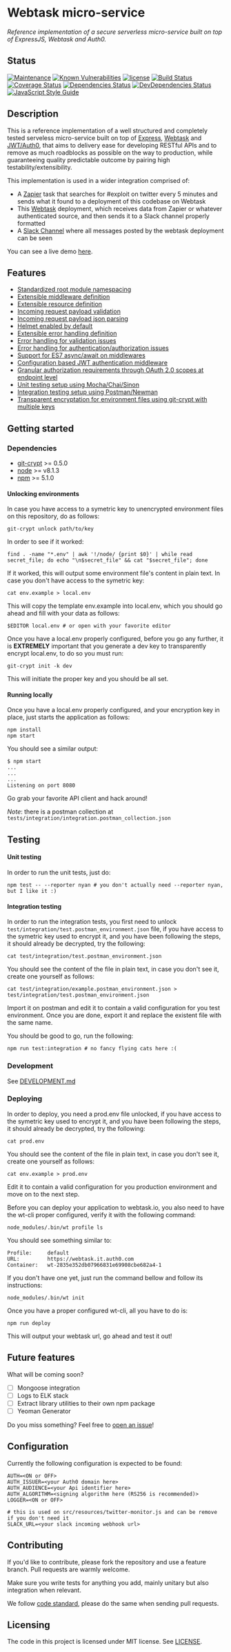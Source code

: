 # Webtask micro-service
*Reference implementation of a secure serverless micro-service built on top of ExpressJS, Webtask and Auth0.*

## Status

[![Maintenance](https://img.shields.io/maintenance/yes/2017.svg?style=flat-square)](https://github.com/devlucas/webtask-micro-service/commits/master)
[![Known Vulnerabilities](https://snyk.io/test/github/devlucas/webtask-micro-service/badge.svg?style=flat-square)](https://snyk.io/test/github/devlucas/webtask-micro-service)
[![license](https://img.shields.io/github/license/devlucas/webtask-micro-service.svg?style=flat-square)](https://github.com/devlucas/webtask-micro-service/blob/master/LICENSE)
[![Build Status](https://img.shields.io/travis/devlucas/webtask-micro-service.svg?style=flat-square&maxAge=0)](https://travis-ci.org/devlucas/webtask-micro-service)
[![Coverage Status](https://img.shields.io/coveralls/devlucas/webtask-micro-service.svg?style=flat-square&maxAge=0)](https://coveralls.io/github/devlucas/webtask-micro-service?branch=master)
[![Dependencies Status](https://img.shields.io/david/devlucas/webtask-micro-service.svg?style=flat-square&maxAge=360)](https://david-dm.org/devlucas/webtask-micro-service)
[![DevDependencies Status](https://img.shields.io/david/dev/devlucas/webtask-micro-service.svg?style=flat-square&maxAge=360)](https://david-dm.org/devlucas/webtask-micro-service?type=dev)
[![JavaScript Style Guide](https://img.shields.io/badge/code_style-standard-brightgreen.svg?style=flat-square)](https://standardjs.com)

## Description

This is a reference implementation of a well structured and completely tested serveless micro-service built on top of [Express](http://expressjs.com/), [Webtask](https://webtask.io) and [JWT/Auth0](https://auth0.com), that aims to delivery ease for developing RESTful APIs and to remove as much roadblocks as possible on the way to production, while guaranteeing quality predictable outcome by pairing high testability/extensibility.

This implementation is used in a wider integration comprised of:
- A [Zapier](https://zapier.com/) task that searches for #exploit on twitter every 5 minutes and sends what it found to a deployment of this codebase on Webtask
- This [Webtask](https://webtask.io/) deployment, which receives data from Zapier or whatever authenticated source, and then sends it to a Slack channel properly formatted
- A [Slack Channel](https://join.slack.com/t/devlucas/shared_invite/MjExNDM2MzQ0MDY4LTE0OTk4MTIxNzgtYjZkOWVjYzY5ZQ) where all messages posted by the webtask deployment can be seen

You can see a live demo [here](https://join.slack.com/t/devlucas/shared_invite/MjExNDM2MzQ0MDY4LTE0OTk4MTIxNzgtYjZkOWVjYzY5ZQ).

## Features

- [Standardized root module namespacing](DEVELOPMENT.md#namespacing)
- [Extensible middleware definition](DEVELOPMENT.md#extensible-middleware-definition)
- [Extensible resource definition](DEVELOPMENT.md#extensible-resource-definition)
- [Incoming request payload validation](DEVELOPMENT.md#startup-middlewares)
- [Incoming request payload json parsing](DEVELOPMENT.md#startup-middlewares)
- [Helmet enabled by default](DEVELOPMENT.md#extensible-middleware-definition)
- [Extensible error handling definition](DEVELOPMENT.md#error-handling)
- [Error handling for validation issues](DEVELOPMENT.md#error-handling)
- [Error handling for authentication/authorization issues](DEVELOPMENT.md#error-handling)
- [Support for ES7 async/await on middlewares](DEVELOPMENT.md#support-for-es7-async-and-await)
- [Configuration based JWT authentication middleware](DEVELOPMENT.md#authentication-and-authorization)
- [Granular authorization requirements through OAuth 2.0 scopes at endpoint level](DEVELOPMENT.md#authentication-and-authorization)
- [Unit testing setup using Mocha/Chai/Sinon](DEVELOPMENT.md#unit-testing-setup)
- [Integration testing setup using Postman/Newman](DEVELOPMENT.md#integration-testing-setup)
- [Transparent encryptation for environment files using git-crypt with multiple keys](DEVELOPMENT.md#transparent-encryptation-for-environment-files-using-git-crypt-with-multiple-keys)

## Getting started

### Dependencies

- [git-crypt](https://github.com/AGWA/git-crypt) >= 0.5.0
- [node](https://nodejs.org/en/) >= v8.1.3
- [npm](https://www.npmjs.com/) >= 5.1.0

#### Unlocking environments

In case you have access to a symetric key to unencrypted environment files on this repository, do as follows:
```shell
git-crypt unlock path/to/key
```

In order to see if it worked:
```shell
find . -name "*.env" | awk '!/node/ {print $0}' | while read secret_file; do echo "\n$secret_file" && cat "$secret_file"; done
```

If it worked, this will output some environment file's content in plain text. In case you don't have access to the symetric key:
```shell
cat env.example > local.env
```

This will copy the template env.example into local.env, which you should go ahead and fill with your data as follows:
```shell
$EDITOR local.env # or open with your favorite editor
```

Once you have a local.env properly configured, before you go any further, it is **EXTREMELY** important that you generate a dev key to transparently encrypt local.env, to do so you must run:
```shell
git-crypt init -k dev
```

This will initiate the proper key and you should be all set.

#### Running locally

Once you have a local.env properly configured, and your encryption key in place, just starts the application as follows:
```shell
npm install
npm start
```

You should see a similar output:
```shell
$ npm start
...
...
...
Listening on port 8080
```

Go grab your favorite API client and hack around!

*Note*: there is a postman collection at ```tests/integration/integration.postman_collection.json```

## Testing

#### Unit testing

In order to run the unit tests, just do:
```shell
npm test -- --reporter nyan # you don't actually need --reporter nyan, but I like it :)
```

#### Integration testing

In order to run the integration tests, you first need to unlock `test/integration/test.postman_environment.json` file, if you have access to the symetric key used to encrypt it, and you have been following the steps, it should already be decrypted, try the following:
```shell
cat test/integration/test.postman_environment.json
```

You should see the content of the file in plain text, in case you don't see it, create one yourself as follows:
```shell
cat test/integration/example.postman_environment.json > test/integration/test.postman_environment.json
```

Import it on postman and edit it to contain a valid configuration for you test environment. Once you are done, export it and replace the existent file with the same name.

You should be good to go, run the following:
```shell
npm run test:integration # no fancy flying cats here :(
```

### Development

See [DEVELOPMENT.md](DEVELOPMENT.md)

### Deploying
In order to deploy, you need a prod.env file unlocked, if you have access to the symetric key used to encrypt it, and you have been following the steps, it should already be decrypted, try the following:
```shell
cat prod.env
```

You should see the content of the file in plain text, in case you don't see it, create one yourself as follows:
```shell
cat env.example > prod.env
```

Edit it to contain a valid configuration for you production environment and move on to the next step.

Before you can deploy your application to webtask.io, you also need to have the wt-cli proper configured, verify it with the following command:
```shell
node_modules/.bin/wt profile ls
```

You should see something similar to:
```shell
Profile:     default
URL:         https://webtask.it.auth0.com
Container:   wt-2835e352db07966831e69908cbe682a4-1
```

If you don't have one yet, just run the command bellow and follow its instructions:
```shell
node_modules/.bin/wt init
```

Once you have a proper configured wt-cli, all you have to do is:
```shell
npm run deploy
```

This will output your webtask url, go ahead and test it out!

## Future features

What will be coming soon?
- [ ] Mongoose integration
- [ ] Logs to ELK stack
- [ ] Extract library utilities to their own npm package
- [ ] Yeoman Generator

Do you miss something? Feel free to [open an issue](https://github.com/devlucas/webtask-micro-service/issues)!

## Configuration

Currently the following configuration is expected to be found:
```shell
AUTH=<ON or OFF>
AUTH_ISSUER=<your Auth0 domain here>
AUTH_AUDIENCE=<your Api identifier here>
AUTH_ALGORITHM=<signing algorithm here (RS256 is recommended)>
LOGGER=<ON or OFF>

# this is used on src/resources/twitter-monitor.js and can be remove if you don't need it
SLACK_URL=<your slack incoming webhook url>
```

## Contributing

If you'd like to contribute, please fork the repository and use a feature
branch. Pull requests are warmly welcome.

Make sure you write tests for anything you add, mainly unitary but also integration when relevant.

We follow [code standard](https://standardjs.com), please do the same when sending pull requests.

## Licensing

The code in this project is licensed under MIT license. See [LICENSE](LICENSE).
